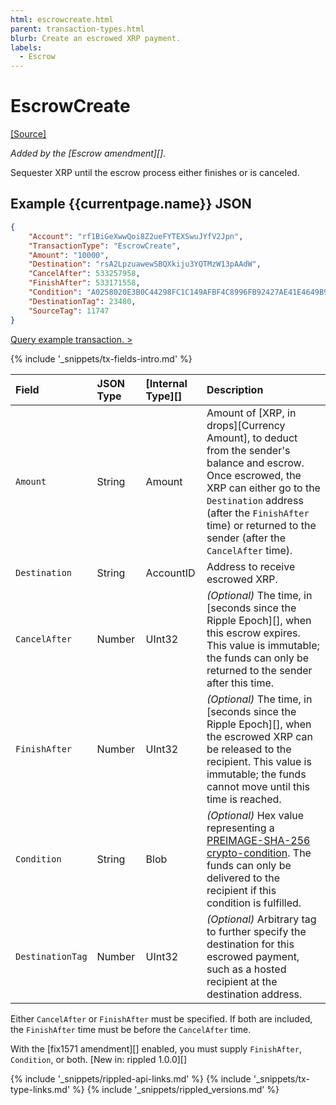 ```yaml
---
html: escrowcreate.html
parent: transaction-types.html
blurb: Create an escrowed XRP payment.
labels:
  - Escrow
---
```

# EscrowCreate

[[Source]](https://github.com/ripple/rippled/blob/master/src/ripple/app/tx/impl/Escrow.cpp "Source")

_Added by the [Escrow amendment][]._

Sequester XRP until the escrow process either finishes or is canceled.

## Example {{currentpage.name}} JSON

```json
{
    "Account": "rf1BiGeXwwQoi8Z2ueFYTEXSwuJYfV2Jpn",
    "TransactionType": "EscrowCreate",
    "Amount": "10000",
    "Destination": "rsA2LpzuawewSBQXkiju3YQTMzW13pAAdW",
    "CancelAfter": 533257958,
    "FinishAfter": 533171558,
    "Condition": "A0258020E3B0C44298FC1C149AFBF4C8996FB92427AE41E4649B934CA495991B7852B855810100",
    "DestinationTag": 23480,
    "SourceTag": 11747
}
```

[Query example transaction. >](websocket-api-tool.html?server=wss%3A%2F%2Fxrplcluster.com%2F&req=%7B%22id%22%3A%22example_EscrowCreate%22%2C%22command%22%3A%22tx%22%2C%22transaction%22%3A%22C44F2EB84196B9AD820313DBEBA6316A15C9A2D35787579ED172B87A30131DA7%22%2C%22binary%22%3Afalse%7D)

{% include '_snippets/tx-fields-intro.md' %}
<!--{# fix md highlighting_ #}-->


| Field            | JSON Type | [Internal Type][] | Description               |
|:-----------------|:----------|:------------------|:--------------------------|
| `Amount`         | String    | Amount            | Amount of [XRP, in drops][Currency Amount], to deduct from the sender's balance and escrow. Once escrowed, the XRP can either go to the `Destination` address (after the `FinishAfter` time) or returned to the sender (after the `CancelAfter` time). |
| `Destination`    | String    | AccountID         | Address to receive escrowed XRP. |
| `CancelAfter`    | Number    | UInt32            | _(Optional)_ The time, in [seconds since the Ripple Epoch][], when this escrow expires. This value is immutable; the funds can only be returned to the sender after this time. |
| `FinishAfter`    | Number    | UInt32            | _(Optional)_ The time, in [seconds since the Ripple Epoch][], when the escrowed XRP can be released to the recipient. This value is immutable; the funds cannot move until this time is reached. |
| `Condition`      | String    | Blob              | _(Optional)_ Hex value representing a [PREIMAGE-SHA-256 crypto-condition](https://tools.ietf.org/html/draft-thomas-crypto-conditions-02#section-8.1). The funds can only be delivered to the recipient if this condition is fulfilled. |
| `DestinationTag` | Number    | UInt32            | _(Optional)_ Arbitrary tag to further specify the destination for this escrowed payment, such as a hosted recipient at the destination address. |

Either `CancelAfter` or `FinishAfter` must be specified. If both are included, the `FinishAfter` time must be before the `CancelAfter` time.

With the [fix1571 amendment][] enabled, you must supply `FinishAfter`, `Condition`, or both. [New in: rippled 1.0.0][]


<!--{# common link defs #}-->
{% include '_snippets/rippled-api-links.md' %}
{% include '_snippets/tx-type-links.md' %}
{% include '_snippets/rippled_versions.md' %}
